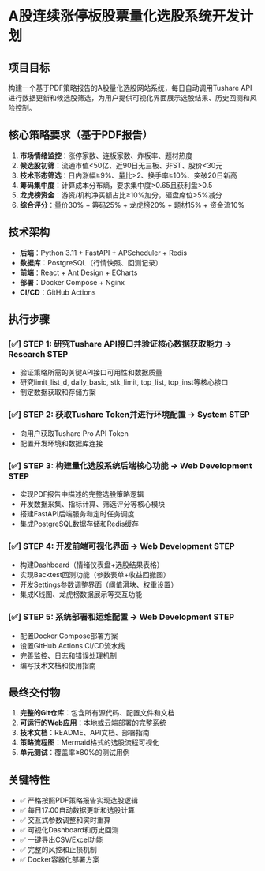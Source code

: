 # A股连续涨停板股票量化选股系统开发计划

## 项目目标
构建一个基于PDF策略报告的A股量化选股网站系统，每日自动调用Tushare API进行数据更新和候选股筛选，为用户提供可视化界面展示选股结果、历史回测和风险控制。

## 核心策略要求（基于PDF报告）
1. **市场情绪监控**：涨停家数、连板家数、炸板率、题材热度
2. **候选股初筛**：流通市值<50亿、近90日无三板、非ST、股价<30元
3. **技术形态筛选**：日内涨幅≥9%、量比>2、换手率≥10%、突破20日新高
4. **筹码集中度**：计算成本分布熵，要求集中度>0.65且获利盘>0.5
5. **龙虎榜资金**：游资/机构净买额占比≥10%加分，砸盘席位>5%减分
6. **综合评分**：量价30% + 筹码25% + 龙虎榜20% + 题材15% + 资金流10%

## 技术架构
- **后端**：Python 3.11 + FastAPI + APScheduler + Redis
- **数据库**：PostgreSQL（行情快照、回测记录）
- **前端**：React + Ant Design + ECharts
- **部署**：Docker Compose + Nginx
- **CI/CD**：GitHub Actions

## 执行步骤

### [✅] STEP 1: 研究Tushare API接口并验证核心数据获取能力 -> Research STEP
- 验证策略所需的关键API接口可用性和数据质量
- 研究limit_list_d, daily_basic, stk_limit, top_list, top_inst等核心接口
- 制定数据获取和存储方案

### [✅] STEP 2: 获取Tushare Token并进行环境配置 -> System STEP  
- 向用户获取Tushare Pro API Token
- 配置开发环境和数据库连接

### [✅] STEP 3: 构建量化选股系统后端核心功能 -> Web Development STEP
- 实现PDF报告中描述的完整选股策略逻辑
- 开发数据采集、指标计算、筛选评分等核心模块
- 搭建FastAPI后端服务和定时任务调度
- 集成PostgreSQL数据存储和Redis缓存

### [✅] STEP 4: 开发前端可视化界面 -> Web Development STEP  
- 构建Dashboard（情绪仪表盘+选股结果表格）
- 实现Backtest回测功能（参数表单+收益回撤图）
- 开发Settings参数调整界面（阈值滑块、权重设置）
- 集成K线图、龙虎榜数据展示等交互功能

### [✅] STEP 5: 系统部署和运维配置 -> Web Development STEP
- 配置Docker Compose部署方案
- 设置GitHub Actions CI/CD流水线  
- 完善监控、日志和错误处理机制
- 编写技术文档和使用指南

## 最终交付物
1. **完整的Git仓库**：包含所有源代码、配置文件和文档
2. **可运行的Web应用**：本地或云端部署的完整系统
3. **技术文档**：README、API文档、部署指南
4. **策略流程图**：Mermaid格式的选股流程可视化
5. **单元测试**：覆盖率≥80%的测试用例

## 关键特性
- ✅ 严格按照PDF策略报告实现选股逻辑
- ✅ 每日17:00自动数据更新和选股计算  
- ✅ 交互式参数调整和实时重算
- ✅ 可视化Dashboard和历史回测
- ✅ 一键导出CSV/Excel功能
- ✅ 完整的风控和止损机制
- ✅ Docker容器化部署方案

